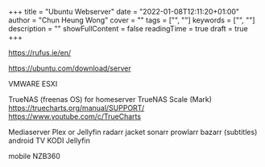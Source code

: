 +++ 
title = "Ubuntu Webserver" 
date = "2022-01-08T12:11:20+01:00" 
author = "Chun Heung Wong"
cover = "" 
tags = ["", ""] 
keywords = ["", ""] 
description = "" 
showFullContent = false
readingTime = true 
draft = true
+++

https://rufus.ie/en/

https://ubuntu.com/download/server

VMWARE ESXI

TrueNAS (freenas  OS) for homeserver
TrueNAS Scale (Mark)
https://truecharts.org/manual/SUPPORT/
https://www.youtube.com/c/TrueCharts


Mediaserver
Plex or Jellyfin
radarr
jacket
sonarr
prowlarr
bazarr (subtitles)
android TV
    KODI
    Jellyfin

mobile NZB360
